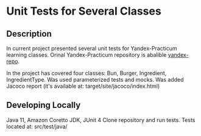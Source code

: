 # Unit Tests for Several Classes

## Description

In current project presented several unit tests for Yandex-Practicum learning classes. Orinal Yandex-Practicum repository is abalible [yandex-repo](https://github.com/yandex-praktikum/QA-java-diplom-1).

In the project has covered four classes: Bun, Burger, Ingredient, IngredientType. 
Was used parameterized tests and mocks.
Was added Jacoco report (it's available at: target/site/jacoco/index.html)

## Developing Locally
Java 11, Amazon Coretto JDK, JUnit 4
Clone repository and run tests. Tests located at: src/test/java/
